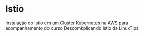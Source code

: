 # Istio
Instalação do Istio em um Cluster Kubernetes na AWS para acompanhamento do curso Descomkplicando Istio da LinuxTips
